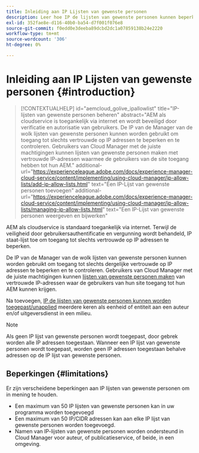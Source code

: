 ```yaml
---
title: Inleiding aan IP Lijsten van gewenste personen
description: Leer hoe IP de lijsten van gewenste personen kunnen beperken waarvan de adressen gebruikers tot domeinen op AEM as a Cloud Service kunnen toegang hebben.
exl-id: 352fae8e-d116-40b0-ba54-d7f001f076e8
source-git-commit: f0edd0e3deeba89dcbd2dc1a07859138b24e2220
workflow-type: tm+mt
source-wordcount: '306'
ht-degree: 0%

---
```



# Inleiding aan IP Lijsten van gewenste personen {#introduction}

>[!CONTEXTUALHELP]
>id="aemcloud_golive_ipallowlist"
>title="IP-lijsten van gewenste personen beheren"
>abstract="AEM als cloudservice is toegankelijk via internet en wordt beveiligd door verificatie en autorisatie van gebruikers. De IP van de Manager van de wolk lijsten van gewenste personen kunnen worden gebruikt om toegang tot slechts vertrouwde op IP adressen te beperken en te controleren. Gebruikers van Cloud Manager met de juiste machtigingen kunnen lijsten van gewenste personen maken met vertrouwde IP-adressen waarmee de gebruikers van de site toegang hebben tot hun AEM."
>additional-url="https://experienceleague.adobe.com/docs/experience-manager-cloud-service/content/implementing/using-cloud-manager/ip-allow-lists/add-ip-allow-lists.html" text="Een IP-Lijst van gewenste personen toevoegen"
>additional-url="https://experienceleague.adobe.com/docs/experience-manager-cloud-service/content/implementing/using-cloud-manager/ip-allow-lists/managing-ip-allow-lists.html" text="Een IP-Lijst van gewenste personen weergeven en bijwerken"

AEM als cloudservice is standaard toegankelijk via internet. Terwijl de veiligheid door gebruikersauthentificatie en vergunning wordt behandeld, IP staat-lijst toe om toegang tot slechts vertrouwde op IP adressen te beperken.

De IP van de Manager van de wolk lijsten van gewenste personen kunnen worden gebruikt om toegang tot slechts dergelijke vertrouwde op IP adressen te beperken en te controleren. Gebruikers van Cloud Manager met de juiste machtigingen kunnen [lijsten van gewenste personen maken](/help/implementing/cloud-manager/ip-allow-lists/add-ip-allow-lists.md) van vertrouwde IP-adressen waar de gebruikers van hun site toegang tot hun AEM kunnen krijgen.

Na toevoegen, [IP de lijsten van gewenste personen kunnen worden toegepast/unapplied](/help/implementing/cloud-manager/ip-allow-lists/apply-allow-list.md) meerdere keren als eenheid of entiteit aan een auteur en/of uitgeversdienst in een milieu.

>[!NOTE]
>
>Als geen IP lijst van gewenste personen wordt toegepast, door gebrek worden alle IP adressen toegestaan. Wanneer een IP lijst van gewenste personen wordt toegepast, worden geen IP adressen toegestaan behalve adressen op de IP lijst van gewenste personen.

## Beperkingen {#limitations}

Er zijn verscheidene beperkingen aan IP lijsten van gewenste personen om in mening te houden.

* Een maximum van 50 IP lijsten van gewenste personen kan in uw programma worden toegevoegd
* Een maximum van 50 IP/CIDR adressen kan aan elke IP lijst van gewenste personen worden toegevoegd.
* Namen van IP-lijsten van gewenste personen worden ondersteund in Cloud Manager voor auteur, of publicatieservice, of beide, in een omgeving.
